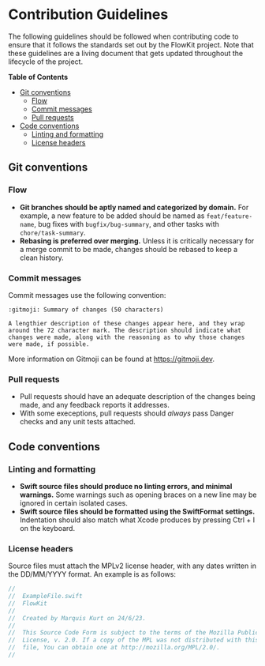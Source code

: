 # Contribution Guidelines

The following guidelines should be followed when contributing code to ensure that it
follows the standards set out by the FlowKit project. Note that these guidelines are a
living document that gets updated throughout the lifecycle of the project.

**Table of Contents**  
- [Git conventions](#git-conventions)
  - [Flow](#flow)
  - [Commit messages](#commit-messages)
  - [Pull requests](#pull-requests)
- [Code conventions](#code-conventions)
  - [Linting and formatting](#linting-and-formatting)
  - [License headers](#license-headers)

## Git conventions

### Flow

- **Git branches should be aptly named and categorized by domain.** For example, a
  new feature to be added should be named as `feat/feature-name`, bug fixes with
  `bugfix/bug-summary`, and other tasks with `chore/task-summary`.
- **Rebasing is preferred over merging.** Unless it is critically necessary for a
  merge commit to be made, changes should be rebased to keep a clean history.

### Commit messages

Commit messages use the following convention:

```commitmsg
:gitmoji: Summary of changes (50 characters)

A lengthier description of these changes appear here, and they wrap
around the 72 character mark. The description should indicate what
changes were made, along with the reasoning as to why those changes
were made, if possible.
```

More information on Gitmoji can be found at https://gitmoji.dev.

### Pull requests

- Pull requests should have an adequate description of the changes being made, and
  any feedback reports it addresses.
- With some execeptions, pull requests should _always_ pass Danger checks and any
  unit tests attached.

## Code conventions

### Linting and formatting

- **Swift source files should produce no linting errors, and minimal warnings.**
  Some warnings such as opening braces on a new line may be ignored in certain
  isolated cases.
- **Swift source files should be formatted using the SwiftFormat settings.**
  Indentation should also match what Xcode produces by pressing Ctrl + I on the
  keyboard.

### License headers

Source files must attach the MPLv2 license header, with any dates written in the
DD/MM/YYYY format. An example is as follows:

```swift
//
//  ExampleFile.swift
//  FlowKit
//
//  Created by Marquis Kurt on 24/6/23.
//
//  This Source Code Form is subject to the terms of the Mozilla Public
//  License, v. 2.0. If a copy of the MPL was not distributed with this
//  file, You can obtain one at http://mozilla.org/MPL/2.0/.
//
```
